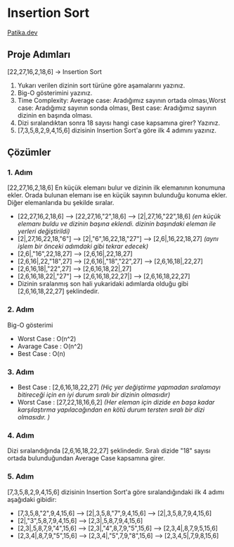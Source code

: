 # Insertion Sort
[Patika.dev](https://app.patika.dev)
## Proje Adımları

[22,27,16,2,18,6] -> Insertion Sort 

1. Yukarı verilen dizinin sort türüne göre aşamalarını yazınız.
2. Big-O gösterimini yazınız.
3. Time Complexity: Average case: Aradığımız sayının ortada olması,Worst case: Aradığımız sayının sonda olması, Best case: Aradığımız sayının dizinin en başında olması.
4. Dizi sıralandıktan sonra 18 sayısı hangi case kapsamına girer? Yazınız.
5. [7,3,5,8,2,9,4,15,6] dizisinin Insertion Sort'a göre ilk 4 adımını yazınız.

## Çözümler
### 1. Adım

[22,27,16,2,18,6] En küçük elemanı bulur ve dizinin ilk elemanının konumuna ekler. Orada bulunan elemanı ise en küçük sayının bulunduğu konuma ekler. Diğer elemanlarıda bu şekilde sıralar.
* [22,27,16,2,18,6] --> [22,27,16,"2",18,6] --> [2|,27,16,"22",18,6] _(en küçük elemanı buldu ve dizinin başına eklendi. dizinin başındaki eleman ile yerleri değiştirildi)_ 
* [2|,27,16,22,18,"6"] --> [2|,"6",16,22,18,"27"] --> [2,6|,16,22,18,27] _(aynı işlem bir önceki adımdaki gibi tekrar edecek)_
* [2,6|,"16",22,18,27] --> [2,6,16|,22,18,27]
* [2,6,16|,22,"18",27] --> [2,6,16|,"18","22",27] --> [2,6,16,18|,22,27]
* [2,6,16,18|,"22",27] --> [2,6,16,18,22|,27]
* [2,6,16,18,22|,"27"] --> [2,6,16,18,22,27|] --> [2,6,16,18,22,27]
* Dizinin sıralanmış son hali yukaridaki adımlarda olduğu gibi [2,6,16,18,22,27] şeklindedir.


### 2. Adım

Big-O gösterimi
* Worst Case : O(n^2)
* Avarage Case : O(n^2)
* Best Case : O(n)

### 3. Adım

* Best Case : [2,6,16,18,22,27] _(Hiç yer değiştirme yapmadan sıralamayı bitireceği için en iyi durum sıralı bir dizinin olmasıdır)_
* Worst Case : [27,22,18,16,6,2] _(Her eleman için dizide en başa kadar karşılaştırma yapılacağından en kötü durum tersten sıralı bir dizi olmasıdır. )_

### 4. Adım

Dizi sıralandığında [2,6,16,18,22,27] şeklindedir. Sıralı dizide "18" sayısı ortada bulunduğundan Average Case kapsamına girer. 

### 5. Adım

[7,3,5,8,2,9,4,15,6] dizisinin Insertion Sort'a göre sıralandığındaki ilk 4 adımı aşağıdaki gibidir:

* [7,3,5,8,"2",9,4,15,6] --> [2|,3,5,8,"7",9,4,15,6] --> [2|,3,5,8,7,9,4,15,6]
* [2|,"3",5,8,7,9,4,15,6] --> [2,3|,5,8,7,9,4,15,6]
* [2,3|,5,8,7,9,"4",15,6] --> [2,3|,"4",8,7,9,"5",15,6] --> [2,3,4|,8,7,9,5,15,6]
* [2,3,4|,8,7,9,"5",15,6] --> [2,3,4|,"5",7,9,"8",15,6] --> [2,3,4,5|,7,9,8,15,6]




